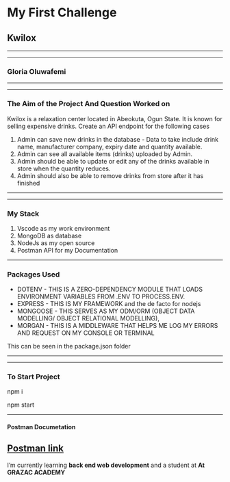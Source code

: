 # My First Challenge

## Kwilox
_____
-----

### Gloria Oluwafemi
_____
-----

### The Aim of the Project And Question Worked on
Kwilox is a relaxation center located in Abeokuta, Ogun State. It is known for selling expensive drinks. Create an API endpoint for the following cases
1. Admin can save new drinks in the database - Data to take include drink name, manufacturer company, expiry date and quantity available.
2. Admin can see all available items (drinks) uploaded by Admin.
3. Admin should be able to update or edit any of the drinks available in store when the quantity reduces. 
4. Admin should also be able to remove drinks from store after it has finished

___________
- - - - - -

### My Stack
1. Vscode as my work environment 
2. MongoDB as database 
3. NodeJs as my open source
4. Postman API for my Documentation
---------
### Packages Used
* DOTENV - THIS IS A ZERO-DEPENDENCY MODULE THAT LOADS ENVIRONMENT VARIABLES FROM .ENV TO PROCESS.ENV.
* EXPRESS - THIS IS MY FRAMEWORK and the de facto for nodejs
* MONGOOSE - THIS SERVES AS MY ODM/ORM (OBJECT DATA MODELLING/ OBJECT RELATIONAL MODELLING),
* MORGAN - THIS IS A MIDDLEWARE THAT HELPS ME LOG MY ERRORS AND REQUEST ON MY CONSOLE OR TERMINAL 

This can be seen in the package.json folder

_____
-----
### To Start Project 
npm i

npm start
____

#### Postman Documetation
[Postman link](https://documenter.getpostman.com/view/21992639/Uze1uiZp)
-------

I’m currently learning **back end web development** and a student at **At GRAZAC ACADEMY**
